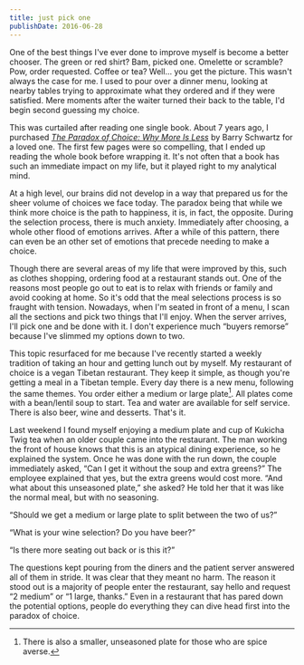 ```yaml
---
title: just pick one
publishDate: 2016-06-28
---
```


One of the best things I've ever done to improve myself is become a better chooser. The green or red shirt? Bam, picked one. Omelette or scramble? Pow, order requested. Coffee or tea? Well… you get the picture. This wasn't always the case for me. I used to pour over a dinner menu, looking at nearby tables trying to approximate what they ordered and if they were satisfied. Mere moments after the waiter turned their back to the table, I'd begin second guessing my choice.

This was curtailed after reading one single book. About 7 years ago, I purchased [_The Paradox of Choice: Why More Is Less_](https://www.amazon.com/Paradox-Choice-Why-More-Less/dp/149151423X) by Barry Schwartz for a loved one. The first few pages were so compelling, that I ended up reading the whole book before wrapping it. It's not often that a book has such an immediate impact on my life, but it played right to my analytical mind.

At a high level, our brains did not develop in a way that prepared us for the sheer volume of choices we face today. The paradox being that while we think more choice is the path to happiness, it is, in fact, the opposite. During the selection process, there is much anxiety. Immediately after choosing, a whole other flood of emotions arrives. After a while of this pattern, there can even be an other set of emotions that precede needing to make a choice.

Though there are several areas of my life that were improved by this, such as clothes shopping, ordering food at a restaurant stands out. One of the reasons most people go out to eat is to relax with friends or family and avoid cooking at home. So it's odd that the meal selections process is so fraught with tension. Nowadays, when I'm seated in front of a menu, I scan all the sections and pick two things that I'll enjoy. When the server arrives, I'll pick one and be done with it. I don't experience much “buyers remorse” because I've slimmed my options down to two.

This topic resurfaced for me because I've recently started a weekly tradition of taking an hour and getting lunch out by myself. My restaurant of choice is a vegan Tibetan restaurant. They keep it simple, as though you're getting a meal in a Tibetan temple. Every day there is a new menu, following the same themes. You order either a medium or large plate[^1]. All plates come with a bean/lentil soup to start. Tea and water are available for self service. There is also beer, wine and desserts. That's it.

Last weekend I found myself enjoying a medium plate and cup of Kukicha Twig tea when an older couple came into the restaurant. The man working the front of house knows that this is an atypical dining experience, so he explained the system. Once he was done with the run down, the couple immediately asked, “Can I get it without the soup and extra greens?” The employee explained that yes, but the extra greens would cost more. “And what about this unseasoned plate,” she asked? He told her that it was like the normal meal, but with no seasoning.

“Should we get a medium or large plate to split between the two of us?” 

“What is your wine selection? Do you have beer?”

“Is there more seating out back or is this it?”

The questions kept pouring from the diners and the patient server answered all of them in stride. It was clear that they meant no harm. The reason it stood out is a majority of people enter the restaurant, say hello and request “2 medium” or “1 large, thanks.” Even in a restaurant that has pared down the potential options, people do everything they can dive head first into the paradox of choice.

[^1]: There is also a smaller, unseasoned plate for those who are spice averse.

